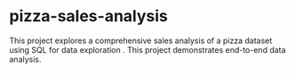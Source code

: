 # pizza-sales-analysis
This project explores a comprehensive sales analysis of a pizza dataset using SQL for data exploration . This project demonstrates end-to-end data analysis.

